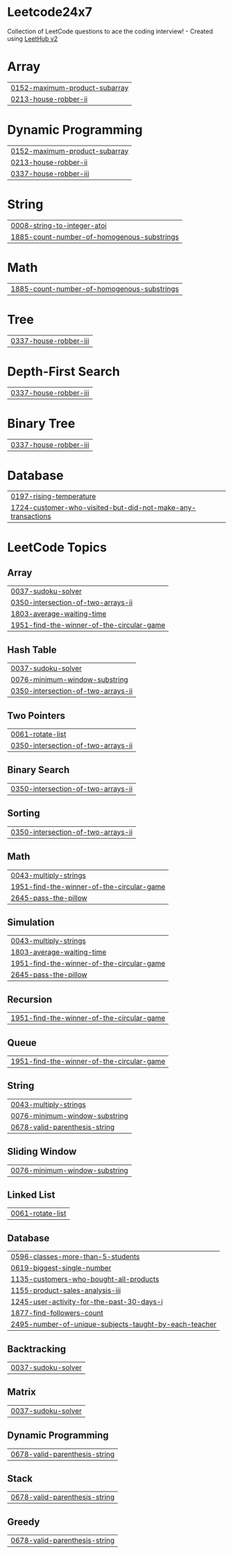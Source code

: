 # Leetcode24x7
Collection of LeetCode questions to ace the coding interview! - Created using [LeetHub v2](https://github.com/arunbhardwaj/LeetHub-2.0)


# Array
|  |
| ------- |
| [0152-maximum-product-subarray](https://github.com/bishalchatterjee/Leetcode24x7/tree/master/0152-maximum-product-subarray) |
| [0213-house-robber-ii](https://github.com/bishalchatterjee/Leetcode24x7/tree/master/0213-house-robber-ii) |
# Dynamic Programming
|  |
| ------- |
| [0152-maximum-product-subarray](https://github.com/bishalchatterjee/Leetcode24x7/tree/master/0152-maximum-product-subarray) |
| [0213-house-robber-ii](https://github.com/bishalchatterjee/Leetcode24x7/tree/master/0213-house-robber-ii) |
| [0337-house-robber-iii](https://github.com/bishalchatterjee/Leetcode24x7/tree/master/0337-house-robber-iii) |
# String
|  |
| ------- |
| [0008-string-to-integer-atoi](https://github.com/bishalchatterjee/Leetcode24x7/tree/master/0008-string-to-integer-atoi) |
| [1885-count-number-of-homogenous-substrings](https://github.com/bishalchatterjee/Leetcode24x7/tree/master/1885-count-number-of-homogenous-substrings) |
# Math
|  |
| ------- |
| [1885-count-number-of-homogenous-substrings](https://github.com/bishalchatterjee/Leetcode24x7/tree/master/1885-count-number-of-homogenous-substrings) |
# Tree
|  |
| ------- |
| [0337-house-robber-iii](https://github.com/bishalchatterjee/Leetcode24x7/tree/master/0337-house-robber-iii) |
# Depth-First Search
|  |
| ------- |
| [0337-house-robber-iii](https://github.com/bishalchatterjee/Leetcode24x7/tree/master/0337-house-robber-iii) |
# Binary Tree
|  |
| ------- |
| [0337-house-robber-iii](https://github.com/bishalchatterjee/Leetcode24x7/tree/master/0337-house-robber-iii) |
# Database
|  |
| ------- |
| [0197-rising-temperature](https://github.com/bishalchatterjee/Leetcode24x7/tree/master/0197-rising-temperature) |
| [1724-customer-who-visited-but-did-not-make-any-transactions](https://github.com/bishalchatterjee/Leetcode24x7/tree/master/1724-customer-who-visited-but-did-not-make-any-transactions) |
<!---LeetCode Topics Start-->
# LeetCode Topics
## Array
|  |
| ------- |
| [0037-sudoku-solver](https://github.com/bishalchatterjee/Leetcode24x7/tree/master/0037-sudoku-solver) |
| [0350-intersection-of-two-arrays-ii](https://github.com/bishalchatterjee/Leetcode24x7/tree/master/0350-intersection-of-two-arrays-ii) |
| [1803-average-waiting-time](https://github.com/bishalchatterjee/Leetcode24x7/tree/master/1803-average-waiting-time) |
| [1951-find-the-winner-of-the-circular-game](https://github.com/bishalchatterjee/Leetcode24x7/tree/master/1951-find-the-winner-of-the-circular-game) |
## Hash Table
|  |
| ------- |
| [0037-sudoku-solver](https://github.com/bishalchatterjee/Leetcode24x7/tree/master/0037-sudoku-solver) |
| [0076-minimum-window-substring](https://github.com/bishalchatterjee/Leetcode24x7/tree/master/0076-minimum-window-substring) |
| [0350-intersection-of-two-arrays-ii](https://github.com/bishalchatterjee/Leetcode24x7/tree/master/0350-intersection-of-two-arrays-ii) |
## Two Pointers
|  |
| ------- |
| [0061-rotate-list](https://github.com/bishalchatterjee/Leetcode24x7/tree/master/0061-rotate-list) |
| [0350-intersection-of-two-arrays-ii](https://github.com/bishalchatterjee/Leetcode24x7/tree/master/0350-intersection-of-two-arrays-ii) |
## Binary Search
|  |
| ------- |
| [0350-intersection-of-two-arrays-ii](https://github.com/bishalchatterjee/Leetcode24x7/tree/master/0350-intersection-of-two-arrays-ii) |
## Sorting
|  |
| ------- |
| [0350-intersection-of-two-arrays-ii](https://github.com/bishalchatterjee/Leetcode24x7/tree/master/0350-intersection-of-two-arrays-ii) |
## Math
|  |
| ------- |
| [0043-multiply-strings](https://github.com/bishalchatterjee/Leetcode24x7/tree/master/0043-multiply-strings) |
| [1951-find-the-winner-of-the-circular-game](https://github.com/bishalchatterjee/Leetcode24x7/tree/master/1951-find-the-winner-of-the-circular-game) |
| [2645-pass-the-pillow](https://github.com/bishalchatterjee/Leetcode24x7/tree/master/2645-pass-the-pillow) |
## Simulation
|  |
| ------- |
| [0043-multiply-strings](https://github.com/bishalchatterjee/Leetcode24x7/tree/master/0043-multiply-strings) |
| [1803-average-waiting-time](https://github.com/bishalchatterjee/Leetcode24x7/tree/master/1803-average-waiting-time) |
| [1951-find-the-winner-of-the-circular-game](https://github.com/bishalchatterjee/Leetcode24x7/tree/master/1951-find-the-winner-of-the-circular-game) |
| [2645-pass-the-pillow](https://github.com/bishalchatterjee/Leetcode24x7/tree/master/2645-pass-the-pillow) |
## Recursion
|  |
| ------- |
| [1951-find-the-winner-of-the-circular-game](https://github.com/bishalchatterjee/Leetcode24x7/tree/master/1951-find-the-winner-of-the-circular-game) |
## Queue
|  |
| ------- |
| [1951-find-the-winner-of-the-circular-game](https://github.com/bishalchatterjee/Leetcode24x7/tree/master/1951-find-the-winner-of-the-circular-game) |
## String
|  |
| ------- |
| [0043-multiply-strings](https://github.com/bishalchatterjee/Leetcode24x7/tree/master/0043-multiply-strings) |
| [0076-minimum-window-substring](https://github.com/bishalchatterjee/Leetcode24x7/tree/master/0076-minimum-window-substring) |
| [0678-valid-parenthesis-string](https://github.com/bishalchatterjee/Leetcode24x7/tree/master/0678-valid-parenthesis-string) |
## Sliding Window
|  |
| ------- |
| [0076-minimum-window-substring](https://github.com/bishalchatterjee/Leetcode24x7/tree/master/0076-minimum-window-substring) |
## Linked List
|  |
| ------- |
| [0061-rotate-list](https://github.com/bishalchatterjee/Leetcode24x7/tree/master/0061-rotate-list) |
## Database
|  |
| ------- |
| [0596-classes-more-than-5-students](https://github.com/bishalchatterjee/Leetcode24x7/tree/master/0596-classes-more-than-5-students) |
| [0619-biggest-single-number](https://github.com/bishalchatterjee/Leetcode24x7/tree/master/0619-biggest-single-number) |
| [1135-customers-who-bought-all-products](https://github.com/bishalchatterjee/Leetcode24x7/tree/master/1135-customers-who-bought-all-products) |
| [1155-product-sales-analysis-iii](https://github.com/bishalchatterjee/Leetcode24x7/tree/master/1155-product-sales-analysis-iii) |
| [1245-user-activity-for-the-past-30-days-i](https://github.com/bishalchatterjee/Leetcode24x7/tree/master/1245-user-activity-for-the-past-30-days-i) |
| [1877-find-followers-count](https://github.com/bishalchatterjee/Leetcode24x7/tree/master/1877-find-followers-count) |
| [2495-number-of-unique-subjects-taught-by-each-teacher](https://github.com/bishalchatterjee/Leetcode24x7/tree/master/2495-number-of-unique-subjects-taught-by-each-teacher) |
## Backtracking
|  |
| ------- |
| [0037-sudoku-solver](https://github.com/bishalchatterjee/Leetcode24x7/tree/master/0037-sudoku-solver) |
## Matrix
|  |
| ------- |
| [0037-sudoku-solver](https://github.com/bishalchatterjee/Leetcode24x7/tree/master/0037-sudoku-solver) |
## Dynamic Programming
|  |
| ------- |
| [0678-valid-parenthesis-string](https://github.com/bishalchatterjee/Leetcode24x7/tree/master/0678-valid-parenthesis-string) |
## Stack
|  |
| ------- |
| [0678-valid-parenthesis-string](https://github.com/bishalchatterjee/Leetcode24x7/tree/master/0678-valid-parenthesis-string) |
## Greedy
|  |
| ------- |
| [0678-valid-parenthesis-string](https://github.com/bishalchatterjee/Leetcode24x7/tree/master/0678-valid-parenthesis-string) |
<!---LeetCode Topics End-->